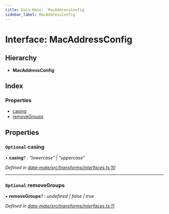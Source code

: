 ```yaml
---
title: Data-Mate: `MacAddressConfig`
sidebar_label: MacAddressConfig
---
```


# Interface: MacAddressConfig

## Hierarchy

* **MacAddressConfig**

## Index

### Properties

* [casing](macaddressconfig.md#optional-casing)
* [removeGroups](macaddressconfig.md#optional-removegroups)

## Properties

### `Optional` casing

• **casing**? : *"lowercase" | "uppercase"*

*Defined in [data-mate/src/transforms/interfaces.ts:10](https://github.com/terascope/teraslice/blob/f95bb5556/packages/data-mate/src/transforms/interfaces.ts#L10)*

___

### `Optional` removeGroups

• **removeGroups**? : *undefined | false | true*

*Defined in [data-mate/src/transforms/interfaces.ts:11](https://github.com/terascope/teraslice/blob/f95bb5556/packages/data-mate/src/transforms/interfaces.ts#L11)*
